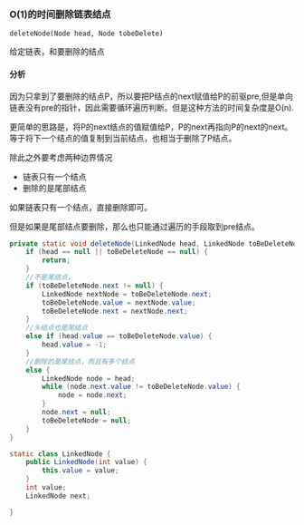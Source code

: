 ### O(1)的时间删除链表结点

`deleteNode(Node head, Node tobeDelete)`

给定链表，和要删除的结点

#### 分析

因为只拿到了要删除的结点P，所以要把P结点的next赋值给P的前驱pre,但是单向链表没有pre的指针，因此需要循环遍历判断。但是这种方法的时间复杂度是O(n).

更简单的思路是，将P的next结点的值赋值给P，P的next再指向P的next的next。等于将下一个结点的值复制到当前结点，也相当于删除了P结点。

除此之外要考虑两种边界情况

* 链表只有一个结点
* 删除的是尾部结点

如果链表只有一个结点，直接删除即可。

但是如果是尾部结点要删除，那么也只能通过遍历的手段取到pre结点。

```java
private static void deleteNode(LinkedNode head, LinkedNode toBeDeleteNode) {
    if (head == null || toBeDeleteNode == null) {
        return;
    }
    //不是尾结点，
    if (toBeDeleteNode.next != null) {
        LinkedNode nextNode = toBeDeleteNode.next;
        toBeDeleteNode.value = nextNode.value;
        toBeDeleteNode.next = nextNode.next;
    }
    //头结点也是尾结点
    else if (head.value == toBeDeleteNode.value) {
        head.value = -1;
    }
    //删除的是尾结点，而且有多个结点
    else {
        LinkedNode node = head;
        while (node.next.value != toBeDeleteNode.value) {
            node = node.next;
        }
        node.next = null;
        toBeDeleteNode = null;
    }
}

static class LinkedNode {
    public LinkedNode(int value) {
        this.value = value;
    }
    int value;
    LinkedNode next;

}
```
